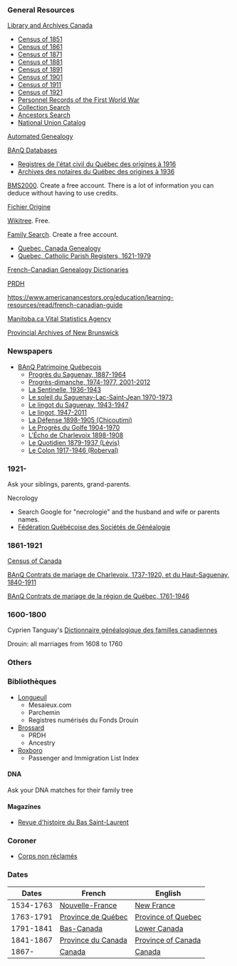 
### General Resources

[Library and Archives Canada](http://www.bac-lac.gc.ca/fra/decouvrez/genealogie/Pages/introduction.aspx)
 * [Census of 1851](https://www.bac-lac.gc.ca/eng/census/1851/Pages/1851.aspx)
 * [Census of 1861](https://www.bac-lac.gc.ca/eng/census/1861/Pages/1861.aspx)
 * [Census of 1871](https://www.bac-lac.gc.ca/eng/census/1871/Pages/1871.aspx)
 * [Census of 1881](https://www.bac-lac.gc.ca/eng/census/1881/Pages/1881.aspx)
 * [Census of 1891](https://www.bac-lac.gc.ca/eng/census/1891/Pages/1891.aspx)
 * [Census of 1901](https://www.bac-lac.gc.ca/eng/census/1901/Pages/1901.aspx)
 * [Census of 1911](https://www.bac-lac.gc.ca/eng/census/1911/Pages/1911.aspx)
 * [Census of 1921](https://www.bac-lac.gc.ca/eng/census/1921/Pages/search.aspx)
 * [Personnel Records of the First World War](http://www.bac-lac.gc.ca/eng/discover/military-heritage/first-world-war/personnel-records/Pages/search.aspx)
 * [Collection Search](http://www.bac-lac.gc.ca/eng/collectionsearch/Pages/collectionsearch.aspx)
 * [Ancestors Search](http://www.bac-lac.gc.ca/eng/search/Pages/ancestors-search.aspx)
 * [National Union Catalog](http://www.bac-lac.gc.ca/eng/services/national-union-catalogue/Pages/national-union-catalogue.aspx)

[Automated Genealogy](http://automatedgenealogy.com/)
 
[BAnQ Databases](http://www.banq.qc.ca/archives/genealogie_histoire_familiale/ressources/bd/)
 * [Registres de l'état civil du Québec des origines à 1916](http://bibnum2.banq.qc.ca/bna/ecivil/)
 * [Archives des notaires du Québec des origines à 1936](http://bibnum2.banq.qc.ca/bna/notaires/)
 
[BMS2000](http://www.bms2000.org). Create a free account. There is a lot of information you can deduce without having to use credits.

[Fichier Origine](http://fichierorigine.com/)

[Wikitree](https://www.wikitree.com). Free.

[Family Search](https://familysearch.org/). Create a free account.
 * [Quebec, Canada Genealogy](https://familysearch.org/wiki/en/Quebec,_Canada_Genealogy)
 * [Quebec, Catholic Parish Registers, 1621-1979](https://www.familysearch.org/search/collection/1321742)

[French-Canadian Genealogy Dictionaries](https://familysearch.org/wiki/en/French-Canadian_Genealogy_Dictionaries_(National_Institute))

[PRDH](https://www.genealogie.umontreal.ca/en/home)

https://www.americanancestors.org/education/learning-resources/read/french-canadian-guide

[Manitoba.ca Vital Statistics Agency](https://vitalstats.gov.mb.ca/Query.php)

[Provincial Archives of New Brunswick](http://archives.gnb.ca/archives/?culture=en-CA)

### Newspapers

* [BAnQ Patrimoine Québecois](http://numerique.banq.qc.ca/patrimoine/)
  * [Progrès du Saguenay, 1887-1964](http://collections.banq.qc.ca/ark:/52327/2614356)
  * [Progrès-dimanche, 1974-1977, 2001-2012](http://collections.banq.qc.ca/ark:/52327/2879652)
  * [La Sentinelle, 1936-1943](http://collections.banq.qc.ca/ark:/52327/2691652)
  * [Le soleil du Saguenay-Lac-Saint-Jean 1970-1973](http://collections.banq.qc.ca/ark:/52327/3111001)
  * [Le lingot du Saguenay, 1943-1947](http://collections.banq.qc.ca/ark:/52327/2747399)
  * [Le lingot, 1947-2011](http://collections.banq.qc.ca/ark:/52327/2871339)
  * [La Défense 1898-1905 (Chicoutimi)](http://collections.banq.qc.ca/ark:/52327/1780704)
  * [Le Progrès du Golfe 1904-1970](http://collections.banq.qc.ca/ark:/52327/2000122)
  * [L'Écho de Charlevoix 1898-1908](http://collections.banq.qc.ca/ark:/52327/1935360)
  * [Le Quotidien 1879-1937 (Lévis)](http://collections.banq.qc.ca/ark:/52327/1816784)
  * [Le Colon 1917-1946 (Roberval)](http://collections.banq.qc.ca/ark:/52327/2059724)

### 1921-

Ask your siblings, parents, grand-parents.

Necrology
 * Search Google for "necrologie" and the husband and wife or parents names.
 * [Fédération Québécoise des Sociétés de Généalogie](http://federationgenealogie.qc.ca/base-de-donnees/avis-de-deces/)

### 1861-1921

[Census of Canada](http://www.bac-lac.gc.ca/eng/census/Pages/census.aspx)

[BAnQ Contrats de mariage de Charlevoix, 1737-1920, et du Haut-Saguenay, 1840-1911](https://applications.banq.qc.ca/apex/f?p=130:5:0:::::)

[BAnQ Contrats de mariage de la région de Québec, 1761-1946](https://applications.banq.qc.ca/apex/f?p=131:5:0::NO:::)

### 1600-1800

Cyprien Tanguay's [Dictionnaire généalogique des familles canadiennes]()

Drouin: all marriages from 1608 to 1760

### Others

### Bibliothèques
* [Longueuil](https://www.longueuil.quebec/fr/bibliotheques-ressources)
  * Mesaieux.com
  * Parchemin
  * Registres numérisés du Fonds Drouin
* [Brossard](http://biblio.brossard.ca/ressources-en-ligne/)
  * PRDH
  * Ancestry
* [Roxboro](http://ville.montreal.qc.ca/portal/page?_pageid=4276,5623059&_dad=portal&_schema=PORTAL&section=accueil&lieu=46)
  * Passenger and Immigration List Index 

#### DNA

Ask your DNA matches for their family tree

#### Magazines
* [Revue d'histoire du Bas Saint-Laurent](http://semaphore.uqar.ca/cgi/search/archive/simple?order=date%2Fcreators_name%2Ftitle&_action_search=Trier&screen=Search&dataset=archive&exp=0%7C1%7C-date%2Fcreators_name%2Ftitle%7Carchive%7C-%7Cq%3Aabstract%2Fcreators_name%2Fdate%2Fdocuments%2Ftitle%3AALL%3AIN%3A+Revue+histoire+Bas+Saint-Laurent%7C-%7Ceprint_status%3Aeprint_status%3AANY%3AEQ%3Aarchive%7Cmetadata_visibility%3Ametadata_visibility%3AANY%3AEQ%3Ashow)

### Coroner
* [Corps non réclamés](https://www.coroner.gouv.qc.ca/un-proche-est-decede/corps-non-reclames.html)

### Dates

| Dates         | French          | English  |
| ------------- | ------------- | ----- |
| 1534-1763     | [Nouvelle-France](https://fr.wikipedia.org/wiki/Nouvelle-France) | [New France](https://en.wikipedia.org/wiki/New_France) |
| 1763-1791     | [Province de Québec](https://fr.wikipedia.org/wiki/Province_de_Qu%C3%A9bec_(1763-1791)) | [Province of Quebec](https://en.wikipedia.org/wiki/Province_of_Quebec_(1763%E2%80%931791)) |
| 1791-1841     | [Bas-Canada](https://fr.wikipedia.org/wiki/Bas-Canada) | [Lower Canada](https://en.wikipedia.org/wiki/Lower_Canada) |
| 1841-1867 | [Province du Canada](https://fr.wikipedia.org/wiki/Province_du_Canada) | [Province of Canada](https://en.wikipedia.org/wiki/Province_of_Canada) |
| 1867- | [Canada](https://fr.wikipedia.org/wiki/Canada) | [Canada](https://en.wikipedia.org/wiki/Canada) |
